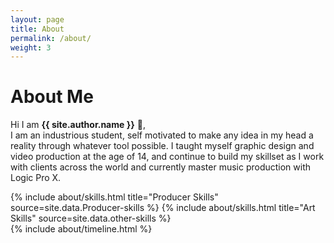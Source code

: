 ```yaml
---
layout: page
title: About
permalink: /about/
weight: 3
---
```


# **About Me**

Hi I am **{{ site.author.name }}** :wave:,<br>
I am an industrious student, self motivated to make any idea in my head a reality through whatever tool possible. I taught myself graphic design and video production at the age of 14, and continue to build my skillset as I work with clients across the world and currently master music production with Logic Pro X.

<div class="row">
{% include about/skills.html title="Producer Skills" source=site.data.Producer-skills %}
{% include about/skills.html title="Art Skills" source=site.data.other-skills %}
</div>

<div class="row">
{% include about/timeline.html %}
</div>
